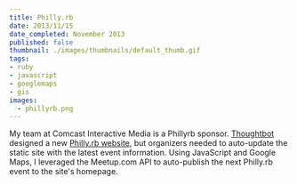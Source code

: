 ```yaml
---
title: Philly.rb
date: 2013/11/15
date_completed: November 2013
published: false
thumbnail: ./images/thumbnails/default_thumb.gif
tags:
- ruby
- javascript
- googlemaps
- gis
images:
  - phillyrb.png
---
```


My team at Comcast Interactive Media is a Phillyrb sponsor. [Thoughtbot](http://thoughtbot.com) designed a new [Philly.rb website](http://phillyrb.org), but organizers needed to auto-update the static site with the latest event information. Using JavaScript and Google Maps, I leveraged the Meetup.com API to auto-publish the next Philly.rb event to the site's homepage.
